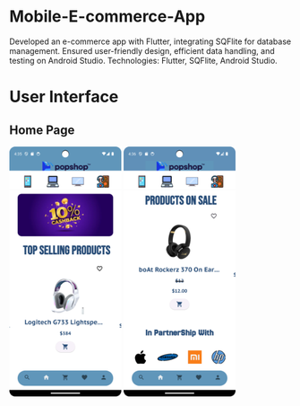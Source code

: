 # Mobile-E-commerce-App
Developed an e-commerce app with Flutter, integrating SQFlite for database management. Ensured user-friendly design, efficient data handling, and testing on Android Studio. Technologies: Flutter, SQFlite, Android Studio.


# User Interface


## Home Page

<div>
  <img src="https://github.com/SajedHamdan09/Mobile-E-commerce-App/blob/main/UI_Images/home1.png" width="200" style="margin-right: 30;"/>
  <img src="https://github.com/SajedHamdan09/Mobile-E-commerce-App/blob/main/UI_Images/home2.png" width="200" /> 
</div>

